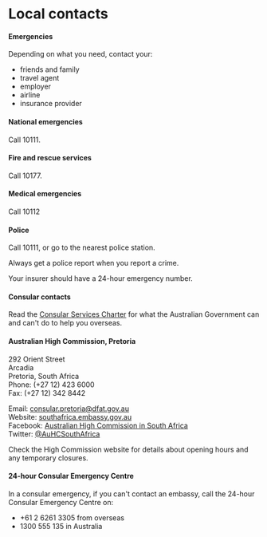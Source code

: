 # Local contacts

#### Emergencies

Depending on what you need, contact your:

* friends and family
* travel agent
* employer
* airline
* insurance provider

#### National emergencies

Call 10111.

#### Fire and rescue services

Call 10177.

#### Medical emergencies

Call 10112

#### Police

Call 10111, or go to the nearest police station.

Always get a police report when you report a crime.

Your insurer should have a 24-hour emergency number.

#### Consular contacts

Read the [Consular Services Charter](/consular-services/consular-services-charter "Consular Services Charter") for what the Australian Government can and can't do to help you overseas.

#### Australian High Commission, Pretoria

292 Orient Street  
Arcadia  
Pretoria, South Africa  
Phone: (+27 12) 423 6000  
Fax: (+27 12) 342 8442  
  
Email: [consular.pretoria@dfat.gov.au](mailto:consular.pretoria@dfat.gov.au)  
Website: [southafrica.embassy.gov.au](http://www.southafrica.embassy.gov.au/)  
Facebook: [Australian High Commission in South Africa](https://www.facebook.com/AuHCSouthAfrica/)  
Twitter: [@AuHCSouthAfrica](https://twitter.com/AuHCSouthAfrica)

Check the High Commission website for details about opening hours and any temporary closures.

#### 24-hour Consular Emergency Centre

In a consular emergency, if you can't contact an embassy, call the 24-hour Consular Emergency Centre on:

* +61 2 6261 3305 from overseas
* 1300 555 135 in Australia